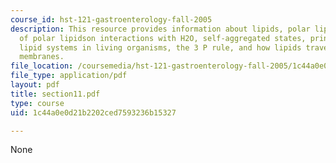 ```yaml
---
course_id: hst-121-gastroenterology-fall-2005
description: This resource provides information about lipids, polar lipids, classification
  of polar lipidson interactions with H2O, self-aggregated states, principle mixed
  lipid systems in living organisms, the 3 P rule, and how lipids traverse biologic
  membranes.
file_location: /coursemedia/hst-121-gastroenterology-fall-2005/1c44a0e0d21b2202ced7593236b15327_section11.pdf
file_type: application/pdf
layout: pdf
title: section11.pdf
type: course
uid: 1c44a0e0d21b2202ced7593236b15327

---
```

None